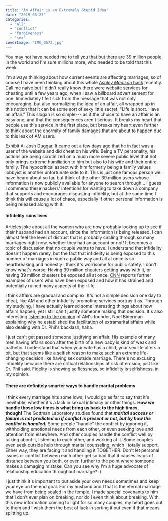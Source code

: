 ```yaml
---
title: "An Affair is an Extremely Stupid Idea"
date: "2015-08-23"
categories: 
  - "all"
  - "conflict"
  - "forgiveness"
  - "sex"
coverImage: "IMG_0572.jpg"
---
```


You may not have needed me to tell you that but there are 39 million people in the world and I'm sure millions more, who needed to be told that this week.

I'm always thinking about how current events are affecting marriages, so of course I have been thinking about this whole [_Ashley Madison_ hack](http://abcnews.go.com/Technology/ashley-madison-hack-included-data-dump/story?id=33176238) recently. Call me naive but I didn't really know there were website services for cheating until a few years ago, when I saw a billboard advertisement for one. Immediately I felt sick from the message that was not only encouraging, but also normalizing the idea of an affair, all wrapped up in this notion that it can be some sort of sexy little secret. "Life is short. Have an affair." This slogan is so simple--- as if the choice to have an affair is an easy one, and that the consequences aren't serious. It breaks my heart that people use this service in the first place, but breaks my heart even further to think about the enormity of family damages that are about to happen due to this leak of AM users.

Exhibit A: Josh Duggar. It came out a few days ago that he in fact was a user of the website and did cheat on his wife. Being a TV personality, his actions are being scrutinized on a much more severe public level that not only brings extreme humiliation to him but also to his wife and their entire family. The hypocritical aspect with him formerly being a family values lobbyist is another unfortunate side to it. This is just one famous person we have heard about so far, but think of the other 39 million users whose information is now publicly available for anyone to search through... I guess I commend these hackers' intentions for wanting to take down a company that supports and encourages disgusting infidelity, but at the same time I think this will cause a lot of chaos, especially if other personal information is being released along with it.

#### Infidelity ruins lives

Articles joke about all the women who are now probably looking up to see if their husband had an account, since the information is being released. I can almost feel the level of distrust that is probably circling through so many marriages right now, whether they had an account or not! It becomes a topic of discussion that no couple wants to have. I understand that infidelity doesn't happen rarely, but the fact that infidelity is being exposed to this number of marriages in such a public way and all at once is so heartbreaking and honestly I think it's worrisome for public safety. I don't know what's worse: Having 39 million cheaters getting away with it, or having 39 million cheaters be exposed all at once. [CNN](http://money.cnn.com/2015/08/21/technology/ashley-madison-ruined-lives/) reports further examples of users who have been exposed and how it has strained and potentially ruined many aspects of their life.

I think affairs are gradual and complex. It's not a simple decision one day to cheat, like AM and other infidelity-promoting services portray it as. Through my studying, I have actually learned some interesting things about how affairs happen, yet I still can't justify someone making that decision. It's also interesting [listening to the opinion](http://news.yahoo.com/video/cheating-website-ashley-madison-012615906.html) of AM's founder, Noel Biderman explaining why he established the facilitation of extramarital affairs while also dealing with Dr. Phil's backlash, haha.

I just can't get passed someone justifying an affair. His example of many men having affairs soon after the birth of a new baby is kind of weak and pathetic. I understand that when your wife has a child, your sex life alters a bit, but that seems like a selfish reason to make such an extreme life-changing decision like having sex outside marriage. There's no excusing infidelity because there are critical relationships at risk of erosion, just like Dr. Phil said. Fidelity is showing selflessness, so infidelity is selfishness, in my opinion.

#### There are definitely smarter ways to handle marital problems

I think every marriage hits some lows; I would go as far to say that it's inevitable, whether it's a lack in sexual intimacy or other things. **How we handle those low times is what bring us back to the high times, though!** The Gottman Laboratory studies found that _**marital success or failure is not predicted on if conflict is present or not, but by how the conflict is handled.**_ Some people "handle" the conflict by ignoring it, withholding emotional needs from each other, or even seeking love and attention from elsewhere. And other couples handle the conflict well by talking about it, listening to each other, and working at it. Some couples even seek outside help through marital counseling, which I totally support. Either way, they are facing it and handling it TOGETHER. Don't let personal issues or conflict between each other get so bad that it causes leaps of distance between you both, or even further to the point where someone makes a damaging mistake. Can you see why I'm a huge advocate of relationship education throughout marriage? :)

I just think it's important to put aside your own needs sometimes and keep your eye on the end goal. For my husband and I that is the eternal marriage we have from being sealed in the temple. I made special covenants to him that I don't ever plan on breaking, nor do I even think about breaking. With this new information coming to light for so many couples, my heart goes out to them and I wish them the best of luck in sorting it out even if that means splitting up.
